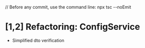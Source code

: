 // Before any commit, use the command line: npx tsc --noEmit

# [1,2] Refactoring: ConfigService

- Simplified dto verification